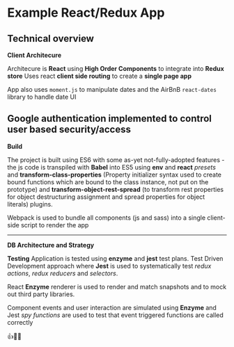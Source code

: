 # Example React/Redux App

## Technical overview
**Client Architecure**

Architecure is **React** using **High Order Components** to integrate into **Redux store**
Uses react **client side routing** to create a **single page app**

App also uses `moment.js` to manipulate dates and the AirBnB `react-dates` library to handle date UI

Google authentication implemented to control user based security/access
---

**Build**

The project is built using ES6 with some as-yet not-fully-adopted features - the js code is transpiled with **Babel** into ES5 using **env** and **react** _presets_ and **transform-class-properties** (Property initializer syntax used to create bound functions which are bound to the class instance, not put on the prototype) and **transform-object-rest-spread** (to transform rest properties for object destructuring assignment and spread properties for object literals) plugins.

Webpack is used to bundle all components (js and sass) into a single client-side script to render the app

---



**DB Architecture and Strategy**

**Testing**
Application is tested using **enzyme** and **jest** test plans. Test Driven Development approach where **Jest** is used to systematically test _redux actions_, _redux reducers_ and _selectors_.

React **Enzyme** renderer is used to render and match snapshots and to
mock out third party libraries.

Component events and user interaction are simulated using **Enzyme** and Jest _spy functions_ are used to test that event triggered functions are called correctly

:+1::tada::clown_face:
